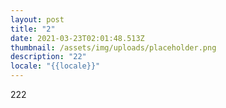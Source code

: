 ```yaml
---
layout: post
title: "2"
date: 2021-03-23T02:01:48.513Z
thumbnail: /assets/img/uploads/placeholder.png
description: "22"
locale: "{{locale}}"
---
```

222
